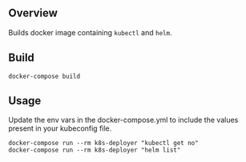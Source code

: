 ## Overview

Builds docker image containing `kubectl` and `helm`.

## Build

`docker-compose build`

## Usage

Update the env vars in the docker-compose.yml to include the values present in your kubeconfig file.   

`docker-compose run --rm k8s-deployer "kubectl get no"`  
`docker-compose run --rm k8s-deployer "helm list"`